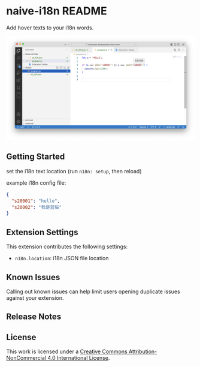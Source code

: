 # naive-i18n README
Add hover texts to your i18n words.

![naive-i18n](./imgs/screenshot1.png)

## Getting Started
set the i18n text location (run `n18n: setup`, then reload)

example i18n config file:
```json
{
  "s20001": "hello",
  "s20002": "我是蓝猫"
}
```

## Extension Settings

This extension contributes the following settings:

* `n18n.location`: i18n JSON file location

## Known Issues

Calling out known issues can help limit users opening duplicate issues against your extension.

## Release Notes

## License

This work is licensed under a [Creative Commons Attribution-NonCommercial 4.0 International License](https://creativecommons.org/licenses/by-nc/4.0/).
